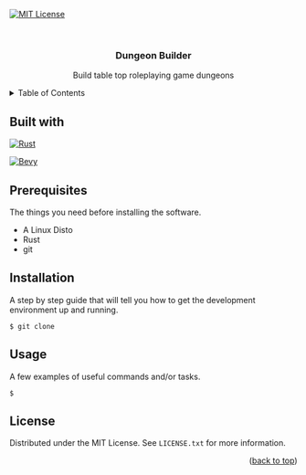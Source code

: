 <!-- PROJECT SHIELDS -->
[![MIT License][license-shield]][license-url]

<!-- PROJECT LOGO -->
<br />
<div align="center">
  <h3 align="center">Dungeon Builder</h3>

  <p align="center">
    Build table top roleplaying game dungeons
  </p>
</div>


<!-- TABLE OF CONTENTS -->
<details>
  <summary>Table of Contents</summary>
  <ol>
    <li><a href="#prerequisites">Built with</a></li>
    <li><a href="#prerequisites">Prerequisites</a></li>
    <li><a href="#installation">Installation</a></li>
    <li><a href="#usage">Usage</a></li>
    <li><a href="#license">License</a></li>
  </ol>
</details>

## Built with

[![Rust][rust-lang.org]][Rust-url]

[![Bevy][bevyengine.org]][Bevy-url]


## Prerequisites

The things you need before installing the software.

* A Linux Disto
* Rust
* git

## Installation

A step by step guide that will tell you how to get the development environment up and running.

```
$ git clone
```

## Usage

A few examples of useful commands and/or tasks.

```
$ 

```

## License

Distributed under the MIT License. See `LICENSE.txt` for more information.

<p align="right">(<a href="#readme-top">back to top</a>)</p>

<!-- MARKDOWN LINKS & IMAGES -->
<!-- https://www.markdownguide.org/basic-syntax/#reference-style-links -->
[license-shield]: https://img.shields.io/github/license/othneildrew/Best-README-Template.svg?style=for-the-badge
[license-url]: https://github.com/IvyCap/dungeonbuilder/blob/main/LICENSE
[rust-lang.org]: https://img.shields.io/badge/Rust-ffffff?style=for-the-badge&logo=rust&logoColor=black
[Rust-url]: https://www.rust-lang.org
[bevyengine.org]: https://img.shields.io/badge/Bevy-000000?style=for-the-badge&logo=bevy&logoColor=white
[Bevy-url]: https://bevyengine.org